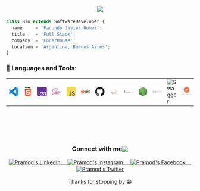 <p align="center">
  <img src="https://github.com/thompsonemerson/thompsonemerson/raw/master/cover-thompson.png" />
</p>

```js
class Bio extends SoftwareDeveloper {
  name     = 'Facundo Javier Gomez';
  title    = 'Full Stack';
  company  = 'CoderHouse';
  location = 'Argentina, Buenos Aires';
}
```
### 🔧 Languages and Tools:

<table>
   <tr>
      <td>
         <img align="left" alt="Visual Studio Code" width="26px" src="https://raw.githubusercontent.com/github/explore/main/topics/visual-studio-code/visual-studio-code.png" />
      </td>
      <td>
         <img align="left" alt="HTML5" width="26px" src="https://raw.githubusercontent.com/github/explore/main/topics/html/html.png" />
      </td>
      <td>
         <img align="left" alt="CSS" width="26px" src="https://raw.githubusercontent.com/github/explore/main/topics/css/css.png" />
      </td>
      <td>
         <img align="left" alt="Sass" width="26px" src="https://raw.githubusercontent.com/github/explore/main/topics/sass/sass.png" />
      </td>
      <td>
         <img align="left" alt="JavaScript" width="26px" src="https://raw.githubusercontent.com/github/explore/main/topics/javascript/javascript.png" />
      </td>
      <td>
         <img align="left" alt="Git" width="26px" src="https://raw.githubusercontent.com/github/explore/main/topics/git/git.png" />
      </td>
      <td>
         <img align="left" alt="GitHub" width="26px" src="https://raw.githubusercontent.com/github/explore/main/topics/github/github.png" />
      </td>
      <td>
         <img align="left" alt="MySQL" width="26px" src="https://raw.githubusercontent.com/github/explore/main/topics/mysql/mysql.png" />
      </td>
      <td>
         <img align="left" alt="MongoDB" width="26px" src="https://raw.githubusercontent.com/github/explore/main/topics/mongodb/mongodb.png" />
      </td>
      <td>
         <img align="left" alt="Node.js" width="26px" src="https://raw.githubusercontent.com/github/explore/main/topics/nodejs/nodejs.png" />
      </td>
      <td>
         <img align="left" alt="Express" width="26px" src="https://raw.githubusercontent.com/github/explore/main/topics/express/express.png" />
      </td>
      <td>
         <img align="left" alt="Swagger" width="26px" src="https://static1.smartbear.co/swagger/media/assets/swagger_fav.png" />
      </td>
      <td>
         <img align="left" alt="Postman" width="26px" src="https://raw.githubusercontent.com/github/explore/main/topics/postman/postman.png" />
      </td>
   </tr>
</table>

<br/>
<br/>
<br/>
<br/>
<div align="center">
  <h3 align="center">Connect with me<img align="center" src="https://github.com/rajput2107/rajput2107/blob/master/Assets/Handshake.gif" height="33px" /></h3> 
</div>
<p align="center">
 <a href="https://https://www.linkedin.com/in/facundo-javier-gomez-b53034219/" target="blank">
  <img align="center" alt="Pramod's LinkedIn" width="30px" src="https://www.vectorlogo.zone/logos/linkedin/linkedin-icon.svg" /> &nbsp; &nbsp;
 </a>
 <a href="https://www.https://www.instagram.com/ffffacu/" target="blank">
  <img align="center" alt="Pramod's Instagram" width="30px" src="https://www.vectorlogo.zone/logos/instagram/instagram-icon.svg" /> &nbsp; &nbsp;
 </a>
 <a href="https://https://www.facebook.com/facu.gomez.7121614/" target="blank">
  <img align="center" alt="Pramod's Facebook" width="30px" src="https://www.vectorlogo.zone/logos/facebook/facebook-icon.svg" /> &nbsp; &nbsp;
 </a>
 <a href="https://wa.me/+541158203866" target="blank">
  <img align="center" alt="Pramod's Twitter" width="30px" src="https://www.vectorlogo.zone/logos/whatsapp/whatsapp-icon.svg" />
 </a> 
  <br/>
  <br/>
  Thanks for stopping by 😁<br/>

